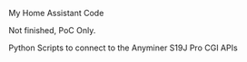 My Home Assistant Code

Not finished, PoC Only.

Python Scripts to connect to the Anyminer S19J Pro CGI APIs
